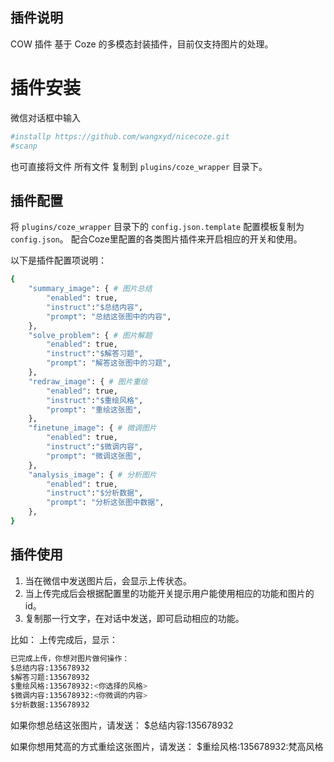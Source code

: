 ## 插件说明
COW 插件
基于 Coze 的多模态封装插件，目前仅支持图片的处理。

# 插件安装
微信对话框中输入
```sh
#installp https://github.com/wangxyd/nicecoze.git
#scanp
```
也可直接将文件 所有文件 复制到 `plugins/coze_wrapper` 目录下。

## 插件配置

将 `plugins/coze_wrapper` 目录下的 `config.json.template` 配置模板复制为 `config.json`。
配合Coze里配置的各类图片插件来开启相应的开关和使用。

以下是插件配置项说明：

```bash
{
    "summary_image": { # 图片总结
        "enabled": true, 
        "instruct":"$总结内容",
        "prompt": "总结这张图中的内容",
    },
    "solve_problem": { # 图片解题
        "enabled": true,
        "instruct":"$解答习题",
        "prompt": "解答这张图中的习题",
    },
    "redraw_image": { # 图片重绘
        "enabled": true,
        "instruct":"$重绘风格",
        "prompt": "重绘这张图",
    },
    "finetune_image": { # 微调图片
        "enabled": true,
        "instruct":"$微调内容",
        "prompt": "微调这张图",
    },
    "analysis_image": { # 分析图片
        "enabled": true,
        "instruct":"$分析数据",
        "prompt": "分析这张图中数据",
    },
}

```
## 插件使用
1. 当在微信中发送图片后，会显示上传状态。
2. 当上传完成后会根据配置里的功能开关提示用户能使用相应的功能和图片的id。
3. 复制那一行文字，在对话中发送，即可启动相应的功能。

比如：
上传完成后，显示：
```bash
已完成上传，你想对图片做何操作：
$总结内容:135678932
$解答习题:135678932
$重绘风格:135678932:<你选择的风格>
$微调内容:135678932:<你微调的内容>
$分析数据:135678932

```

如果你想总结这张图片，请发送：
$总结内容:135678932

如果你想用梵高的方式重绘这张图片，请发送：
$重绘风格:135678932:梵高风格
